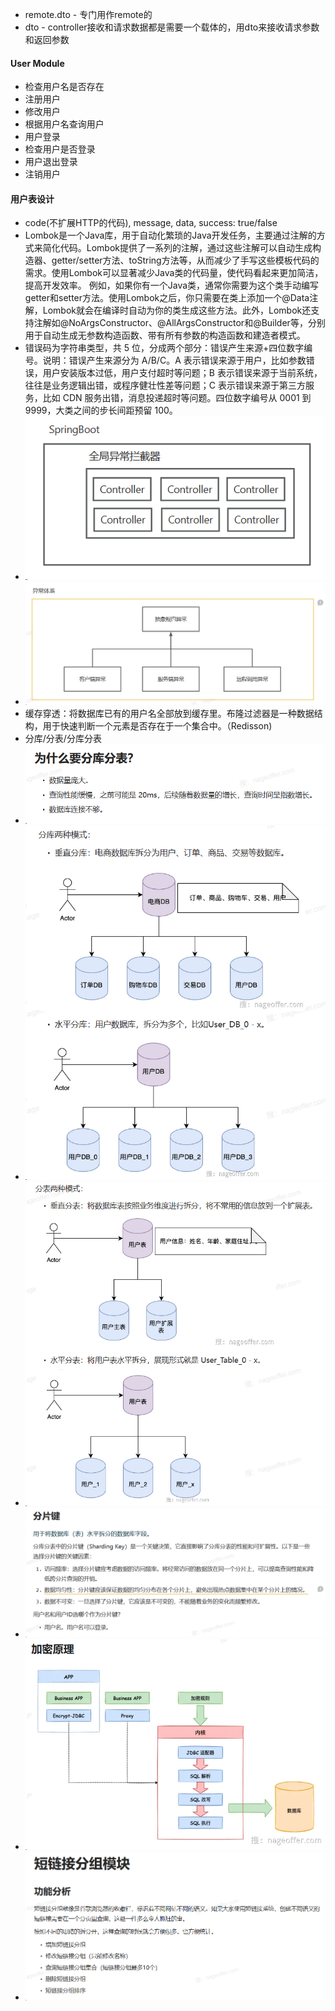 * remote.dto - 专门用作remote的
* dto - controller接收和请求数据都是需要一个载体的，用dto来接收请求参数和返回参数

#### User Module
* 检查用户名是否存在
* 注册用户
* 修改用户
* 根据用户名查询用户
* 用户登录
* 检查用户是否登录
* 用户退出登录
* 注销用户
#### 用户表设计


* code(不扩展HTTP的代码), message, data, success: true/false
* Lombok是一个Java库，用于自动化繁琐的Java开发任务，主要通过注解的方式来简化代码。Lombok提供了一系列的注解，通过这些注解可以自动生成构造器、getter/setter方法、toString方法等，从而减少了手写这些模板代码的需求。使用Lombok可以显著减少Java类的代码量，使代码看起来更加简洁，提高开发效率。  例如，如果你有一个Java类，通常你需要为这个类手动编写getter和setter方法。使用Lombok之后，你只需要在类上添加一个@Data注解，Lombok就会在编译时自动为你的类生成这些方法。此外，Lombok还支持注解如@NoArgsConstructor、@AllArgsConstructor和@Builder等，分别用于自动生成无参数构造函数、带有所有参数的构造函数和建造者模式。
* 错误码为字符串类型，共 5 位，分成两个部分：错误产生来源+四位数字编号。说明：错误产生来源分为 A/B/C。A 表示错误来源于用户，比如参数错误，用户安装版本过低，用户支付超时等问题；B 表示错误来源于当前系统，往往是业务逻辑出错，或程序健壮性差等问题；C 表示错误来源于第三方服务，比如 CDN 服务出错，消息投递超时等问题。四位数字编号从 0001 到 9999，大类之间的步长间距预留 100。
* ![img.png](img.png)
* ![img_1.png](img_1.png)
* 缓存穿透：将数据库已有的用户名全部放到缓存里。布隆过滤器是一种数据结构，用于快速判断一个元素是否存在于一个集合中。（Redisson)
* 分库/分表/分库分表
* ![img_2.png](img_2.png)
* ![img_3.png](img_3.png)
* ![img_4.png](img_4.png)
* ![img_5.png](img_5.png)
* ![img_6.png](img_6.png)
* ![img_7.png](img_7.png)